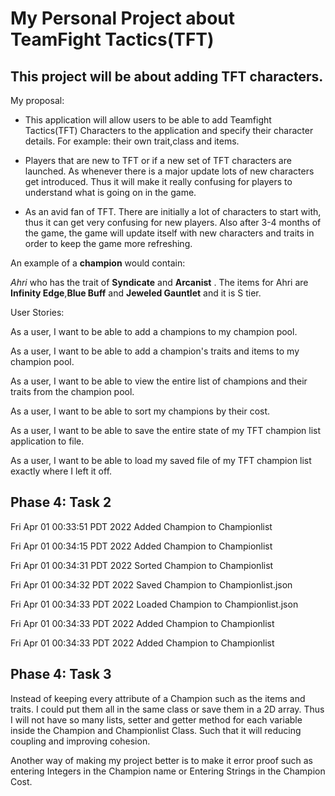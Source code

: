 # My Personal Project about TeamFight Tactics(TFT)

## This project will be about adding TFT characters.

My proposal:
- This application will allow users to be able to add Teamfight Tactics(TFT) Characters to the application and specify their character details. For example:  their own trait,class and items.


- Players that are new to TFT or if a new set of TFT characters are launched. As whenever there is a major update lots of new characters get introduced. Thus it will make it really confusing for players to understand what is going on in the game.


- As an avid fan of TFT. There are initially a lot of characters to start with, thus it can get very confusing for new players. Also after 3-4 months of the game, the game will update itself with new characters and traits in order to keep the game more refreshing.


An example of a **champion** would contain:

*Ahri* who has the trait of **Syndicate** and **Arcanist** .
The items for Ahri are **Infinity Edge**,**Blue Buff** and **Jeweled Gauntlet** and it is S tier.


User Stories:

As a user, I want to be able to add a champions to my champion pool.

As a user, I want to be able to add a champion's traits and items to my champion pool.

As a user, I want to be able to view the entire list of champions and their traits from the champion pool.

As a user, I want to be able to sort my champions by their cost.

As a user, I want to be able to save the entire state of my TFT champion list application to file.

As a user, I want to be able to load my saved file of my TFT champion list exactly where I left it off.

## Phase 4: Task 2
Fri Apr 01 00:33:51 PDT 2022
Added Champion to Championlist

Fri Apr 01 00:34:15 PDT 2022
Added Champion to Championlist

Fri Apr 01 00:34:31 PDT 2022
Sorted Champion to Championlist

Fri Apr 01 00:34:32 PDT 2022
Saved Champion to Championlist.json

Fri Apr 01 00:34:33 PDT 2022
Loaded Champion to Championlist.json

Fri Apr 01 00:34:33 PDT 2022
Added Champion to Championlist

Fri Apr 01 00:34:33 PDT 2022
Added Champion to Championlist

## Phase 4: Task 3
Instead of keeping every attribute of a Champion such as the items and traits. I could put them all in the same
class or save them in a 2D array. Thus I will not have so many lists, setter and getter method for each variable
inside the Champion and Championlist Class. Such that it will reducing coupling and improving cohesion.

Another way of making my project better is to make it error proof such as entering Integers in the Champion name or
Entering Strings in the Champion Cost.